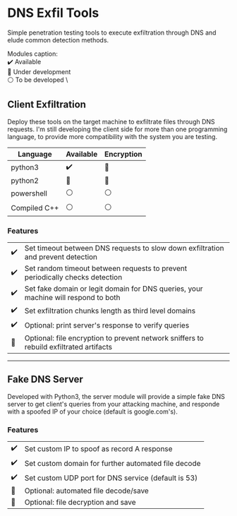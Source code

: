 # DNS Exfil Tools

Simple penetration testing tools to execute exfiltration through DNS and elude common detection methods.

Modules caption: \
:heavy_check_mark: Available \
:large_blue_circle: Under development \
:white_circle: To be developed \


## Client Exfiltration
Deploy these tools on the target machine to exfiltrate files through DNS requests.
I'm still developing the client side for more than one programming language, to provide more compatibility with the system you are testing.

| Language | Available | Encryption |
| ------ | ------ | ------|
| python3 | :heavy_check_mark: | :large_blue_circle: |
| python2 | :large_blue_circle: | :large_blue_circle: |
| powershell | :white_circle: | :white_circle: |
| Compiled C++ | :white_circle: | :white_circle: |



### Features
| | |
| ------ | ------ | 
| :heavy_check_mark: | Set timeout between DNS requests to slow down exfiltration and prevent detection |
| :heavy_check_mark: | Set random timeout between requests to prevent periodically checks detection |
| :heavy_check_mark: | Set fake domain or legit domain for DNS queries, your machine will respond to both |
| :heavy_check_mark: | Set exfiltration chunks length as third level domains
| :heavy_check_mark: | Optional: print server's response to verify queries |
| :large_blue_circle: | Optional: file encryption to prevent network sniffers to rebuild exfiltrated artifacts |

---

## Fake DNS Server
Developed with Python3, the server module will provide a simple fake DNS server to get client's queries from your attacking machine, and responde with a spoofed IP of your choice (default is google.com's).

### Features
| | |
| ------ | ------ | 
| :heavy_check_mark: | Set custom IP to spoof as record A response |
| :heavy_check_mark: | Set custom domain for further automated file decode |
| :heavy_check_mark: | Set custom UDP port for DNS service (default is 53) |
| :large_blue_circle: | Optional: automated file decode/save |
| :large_blue_circle: | Optional: file decryption and save |
